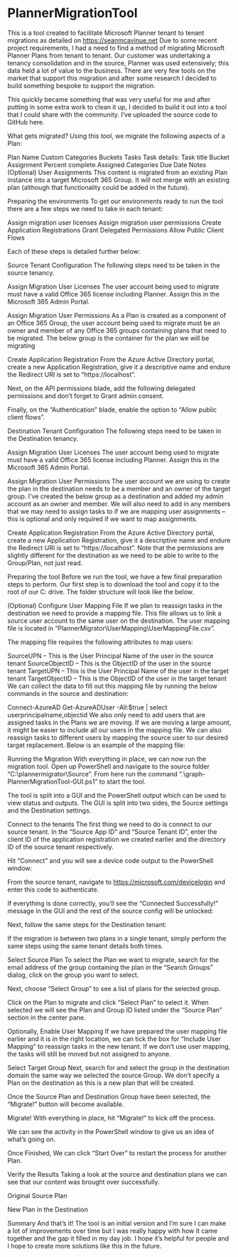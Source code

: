 # PlannerMigrationTool
This is a tool created to facilitate Microsoft Planner tenant to tenant migrations as detailed on https://seanmcavinue.net
Due to some recent project requirements, I had a need to find a method of migrating Microsoft Planner Plans from tenant to tenant. Our customer was undertaking a tenancy consolidation and in the source, Planner was used extensively; this data held a lot of value to the business. There are very few tools on the market that support this migration and after some research I decided to build something bespoke to support the migration.

This quickly became something that was very useful for me and after putting in some extra work to clean it up, I decided to build it out into a tool that I could share with the community. I’ve uploaded the source code to GitHub here.

What gets migrated?
Using this tool, we migrate the following aspects of a Plan:

Plan Name
Custom Categories
Buckets
Tasks
Task details:
Task title
Bucket Assignment
Percent complete
Assigned Categories
Due Date
Notes
(Optional) User Assignments
This content is migrated from an existing Plan instance into a target Microsoft 365 Group. It will not merge with an existing plan (although that functionality could be added in the future).

Preparing the environments
To get our environments ready to run the tool there are a few steps we need to take in each tenant:

Assign migration user licenses
Assign migration user permissions
Create Application Registrations
Grant Delegated Permissions
Allow Public Client Flows

Each of these steps is detailed further below:

Source Tenant Configuration
The following steps need to be taken in the source tenancy.

Assign Migration User Licenses
The user account being used to migrate must have a valid Office 365 license including Planner. Assign this in the Microsoft 365 Admin Portal.

Assign Migration User Permissions
As a Plan is created as a component of an Office 365 Group, the user account being used to migrate must be an owner and member of any Office 365 groups containing plans that need to be migrated. The below group is the container for the plan we will be migrating


Create Application Registration
From the Azure Active Directory portal, create a new Application Registration, give it a descriptive name and endure the Redirect URI is set to “https://localhost&#8221;.


Next, on the API permissions blade, add the following delegated permissions and don’t forget to Grant admin consent.


Finally, on the “Authentication” blade, enable the option to “Allow public client flows”.


Destination Tenant Configuration
The following steps need to be taken in the Destination tenancy.

Assign Migration User Licenses
The user account being used to migrate must have a valid Office 365 license including Planner. Assign this in the Microsoft 365 Admin Portal.

Assign Migration User Permissions
The user account we are using to create the plan in the destination needs to be a member and an owner of the target group. I’ve created the below group as a destination and added my admin account as an owner and member. We will also need to add in any members that we may need to assign tasks to if we are mapping user assignments – this is optional and only required if we want to map assignments.


Create Application Registration
From the Azure Active Directory portal, create a new Application Registration, give it a descriptive name and endure the Redirect URI is set to “https://localhost&#8221;. Note that the permissions are slightly different for the destination as we need to be able to write to the Group/Plan, not just read.




Preparing the tool
Before we run the tool, we have a few final preparation steps to perform. Our first step is to download the tool and copy it to the root of our C: drive. The folder structure will look like the below.


(Optional) Configure User Mapping File
If we plan to reassign tasks in the destination we need to provide a mapping file. This file allows us to link a source user account to the same user on the destination. The user mapping file is located in “PlannerMigrator\UserMapping\UserMappingFile.csv”.


The mapping file requires the following attributes to map users:

SourceUPN – This is the User Principal Name of the user in the source tenant
SourceObjectID – This is the ObjectID of the user in the source tenant
TargetUPN – This is the User Principal Name of the user in the target tenant
TargetObjectID – This is the ObjectID of the user in the target tenant
We can collect the data to fill out this mapping file by running the below commands in the source and destination:

Connect-AzureAD
Get-AzureADUser -All:$true | select userprincipalname,objectid
We also only need to add users that are assigned tasks in the Plans we are moving. If we are moving a large amount, it might be easier to include all our users in the mapping file. We can also reassign tasks to different users by mapping the source user to our desired target replacement. Below is an example of the mapping file:


Running the Migration
With everything in place, we can now run the migration tool. Open up PowerShell and navigate to the source folder “C:\plannermigrator\Source”. From here run the command “.\graph-PlannerMigrationTool-GUI.ps1” to start the tool.


The tool is split into a GUI and the PowerShell output which can be used to view status and outputs. The GUI is split into two sides, the Source settings and the Destination settings.


Connect to the tenants
The first thing we need to do is connect to our source tenant. In the “Source App ID” and “Source Tenant ID”, enter the client ID of the application registration we created earlier and the directory ID of the source tenant respectively.



Hit “Connect” and you will see a device code output to the PowerShell window:

From the source tenant, navigate to https://microsoft.com/devicelogin and enter this code to authenticate.



If everything is done correctly, you’ll see the “Connected Successfully!” message in the GUI and the rest of the source config will be unlocked:


Next, follow the same steps for the Destination tenant:

If the migration is between two plans in a single tenant, simply perform the same steps using the same tenant details both times.

Select Source Plan
To select the Plan we want to migrate, search for the email address of the group containing the plan in the “Search Groups” dialog, click on the group you want to select.


Next, choose “Select Group” to see a list of plans for the selected group.


Click on the Plan to migrate and click “Select Plan” to select it. When selected we will see the Plan and Group ID listed under the “Source Plan” section in the center pane.


Optionally, Enable User Mapping
If we have prepared the user mapping file earlier and it is in the right location, we can tick the box for “Include User Mapping” to reassign tasks in the new tenant. If we don’t use user mapping, the tasks will still be moved but not assigned to anyone.


Select Target Group
Next, search for and select the group in the destination domain the same way we selected the source Group. We don’t specify a Plan on the destination as this is a new plan that will be created.


Once the Source Plan and Destination Group have been selected, the “Migrate!” button will become available.

Migrate!
With everything in place, hit “Migrate!” to kick off the process.


We can see the activity in the PowerShell window to give us an idea of what’s going on.


Once Finished, We can click “Start Over” to restart the process for another Plan.


Verify the Results
Taking a look at the source and destination plans we can see that our content was brought over successfully.

Original Source Plan


New Plan in the Destination


Summary
And that’s it! The tool is an initial version and I’m sure I can make a lot of improvements over time but I was really happy with how it came together and the gap it filled in my day job. I hope it’s helpful for people and I hope to create more solutions like this in the future.

